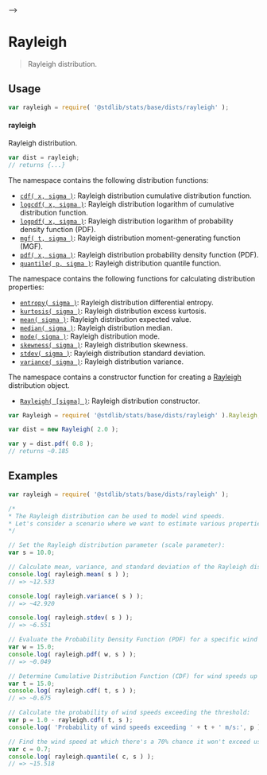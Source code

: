     

-->

# Rayleigh

> Rayleigh distribution.

<section class="usage">

## Usage

```javascript
var rayleigh = require( '@stdlib/stats/base/dists/rayleigh' );
```

#### rayleigh

Rayleigh distribution.

```javascript
var dist = rayleigh;
// returns {...}
```

The namespace contains the following distribution functions:

<!-- <toc pattern="*+(cdf|pdf|mgf|quantile)*"> -->

<div class="namespace-toc">

-   <span class="signature">[`cdf( x, sigma )`][@stdlib/stats/base/dists/rayleigh/cdf]</span><span class="delimiter">: </span><span class="description">Rayleigh distribution cumulative distribution function.</span>
-   <span class="signature">[`logcdf( x, sigma )`][@stdlib/stats/base/dists/rayleigh/logcdf]</span><span class="delimiter">: </span><span class="description">Rayleigh distribution logarithm of cumulative distribution function.</span>
-   <span class="signature">[`logpdf( x, sigma )`][@stdlib/stats/base/dists/rayleigh/logpdf]</span><span class="delimiter">: </span><span class="description">Rayleigh distribution logarithm of probability density function (PDF).</span>
-   <span class="signature">[`mgf( t, sigma )`][@stdlib/stats/base/dists/rayleigh/mgf]</span><span class="delimiter">: </span><span class="description">Rayleigh distribution moment-generating function (MGF).</span>
-   <span class="signature">[`pdf( x, sigma )`][@stdlib/stats/base/dists/rayleigh/pdf]</span><span class="delimiter">: </span><span class="description">Rayleigh distribution probability density function (PDF).</span>
-   <span class="signature">[`quantile( p, sigma )`][@stdlib/stats/base/dists/rayleigh/quantile]</span><span class="delimiter">: </span><span class="description">Rayleigh distribution quantile function.</span>

</div>

<!-- </toc> -->

The namespace contains the following functions for calculating distribution properties:

<!-- <toc pattern="*+(entropy|kurtosis|mean|median|mode|skewness|stdev|variance)*"> -->

<div class="namespace-toc">

-   <span class="signature">[`entropy( sigma )`][@stdlib/stats/base/dists/rayleigh/entropy]</span><span class="delimiter">: </span><span class="description">Rayleigh distribution differential entropy.</span>
-   <span class="signature">[`kurtosis( sigma )`][@stdlib/stats/base/dists/rayleigh/kurtosis]</span><span class="delimiter">: </span><span class="description">Rayleigh distribution excess kurtosis.</span>
-   <span class="signature">[`mean( sigma )`][@stdlib/stats/base/dists/rayleigh/mean]</span><span class="delimiter">: </span><span class="description">Rayleigh distribution expected value.</span>
-   <span class="signature">[`median( sigma )`][@stdlib/stats/base/dists/rayleigh/median]</span><span class="delimiter">: </span><span class="description">Rayleigh distribution median.</span>
-   <span class="signature">[`mode( sigma )`][@stdlib/stats/base/dists/rayleigh/mode]</span><span class="delimiter">: </span><span class="description">Rayleigh distribution mode.</span>
-   <span class="signature">[`skewness( sigma )`][@stdlib/stats/base/dists/rayleigh/skewness]</span><span class="delimiter">: </span><span class="description">Rayleigh distribution skewness.</span>
-   <span class="signature">[`stdev( sigma )`][@stdlib/stats/base/dists/rayleigh/stdev]</span><span class="delimiter">: </span><span class="description">Rayleigh distribution standard deviation.</span>
-   <span class="signature">[`variance( sigma )`][@stdlib/stats/base/dists/rayleigh/variance]</span><span class="delimiter">: </span><span class="description">Rayleigh distribution variance.</span>

</div>

<!-- </toc> -->

The namespace contains a constructor function for creating a [Rayleigh][rayleigh-distribution] distribution object.

<!-- <toc pattern="*ctor*"> -->

<div class="namespace-toc">

-   <span class="signature">[`Rayleigh( [sigma] )`][@stdlib/stats/base/dists/rayleigh/ctor]</span><span class="delimiter">: </span><span class="description">Rayleigh distribution constructor.</span>

</div>

<!-- </toc> -->

```javascript
var Rayleigh = require( '@stdlib/stats/base/dists/rayleigh' ).Rayleigh;

var dist = new Rayleigh( 2.0 );

var y = dist.pdf( 0.8 );
// returns ~0.185
```

</section>

<!-- /.usage -->

<section class="examples">

## Examples

<!-- TODO: better examples -->

<!-- eslint no-undef: "error" -->

```javascript
var rayleigh = require( '@stdlib/stats/base/dists/rayleigh' );

/*
* The Rayleigh distribution can be used to model wind speeds.
* Let's consider a scenario where we want to estimate various properties related to wind speeds.
*/

// Set the Rayleigh distribution parameter (scale parameter):
var s = 10.0;

// Calculate mean, variance, and standard deviation of the Rayleigh distribution:
console.log( rayleigh.mean( s ) );
// => ~12.533

console.log( rayleigh.variance( s ) );
// => ~42.920

console.log( rayleigh.stdev( s ) );
// => ~6.551

// Evaluate the Probability Density Function (PDF) for a specific wind speed:
var w = 15.0;
console.log( rayleigh.pdf( w, s ) );
// => ~0.049

// Determine Cumulative Distribution Function (CDF) for wind speeds up to a certain value:
var t = 15.0;
console.log( rayleigh.cdf( t, s ) );
// => ~0.675

// Calculate the probability of wind speeds exceeding the threshold:
var p = 1.0 - rayleigh.cdf( t, s );
console.log( 'Probability of wind speeds exceeding ' + t + ' m/s:', p );

// Find the wind speed at which there's a 70% chance it won't exceed using the Quantile function:
var c = 0.7;
console.log( rayleigh.quantile( c, s ) );
// => ~15.518
```

</section>

<!-- /.examples -->

<!-- Section for related `stdlib` packages. Do not manually edit this section, as it is automatically populated. -->

<section class="related">

</section>

<!-- /.related -->

<!-- Section for all links. Make sure to keep an empty line after the `section` element and another before the `/section` close. -->

<section class="links">

[rayleigh-distribution]: https://en.wikipedia.org/wiki/Rayleigh_distribution

<!-- <toc-links> -->

[@stdlib/stats/base/dists/rayleigh/ctor]: https://github.com/Rejoan-Sardar/Big-Project-with-stdlib/tree/main/lib/node_modules/%40stdlib/stats/base/dists/rayleigh/ctor

[@stdlib/stats/base/dists/rayleigh/entropy]: https://github.com/Rejoan-Sardar/Big-Project-with-stdlib/tree/main/lib/node_modules/%40stdlib/stats/base/dists/rayleigh/entropy

[@stdlib/stats/base/dists/rayleigh/kurtosis]: https://github.com/Rejoan-Sardar/Big-Project-with-stdlib/tree/main/lib/node_modules/%40stdlib/stats/base/dists/rayleigh/kurtosis

[@stdlib/stats/base/dists/rayleigh/mean]: https://github.com/Rejoan-Sardar/Big-Project-with-stdlib/tree/main/lib/node_modules/%40stdlib/stats/base/dists/rayleigh/mean

[@stdlib/stats/base/dists/rayleigh/median]: https://github.com/Rejoan-Sardar/Big-Project-with-stdlib/tree/main/lib/node_modules/%40stdlib/stats/base/dists/rayleigh/median

[@stdlib/stats/base/dists/rayleigh/mode]: https://github.com/Rejoan-Sardar/Big-Project-with-stdlib/tree/main/lib/node_modules/%40stdlib/stats/base/dists/rayleigh/mode

[@stdlib/stats/base/dists/rayleigh/skewness]: https://github.com/Rejoan-Sardar/Big-Project-with-stdlib/tree/main/lib/node_modules/%40stdlib/stats/base/dists/rayleigh/skewness

[@stdlib/stats/base/dists/rayleigh/stdev]: https://github.com/Rejoan-Sardar/Big-Project-with-stdlib/tree/main/lib/node_modules/%40stdlib/stats/base/dists/rayleigh/stdev

[@stdlib/stats/base/dists/rayleigh/variance]: https://github.com/Rejoan-Sardar/Big-Project-with-stdlib/tree/main/lib/node_modules/%40stdlib/stats/base/dists/rayleigh/variance

[@stdlib/stats/base/dists/rayleigh/cdf]: https://github.com/Rejoan-Sardar/Big-Project-with-stdlib/tree/main/lib/node_modules/%40stdlib/stats/base/dists/rayleigh/cdf

[@stdlib/stats/base/dists/rayleigh/logcdf]: https://github.com/Rejoan-Sardar/Big-Project-with-stdlib/tree/main/lib/node_modules/%40stdlib/stats/base/dists/rayleigh/logcdf

[@stdlib/stats/base/dists/rayleigh/logpdf]: https://github.com/Rejoan-Sardar/Big-Project-with-stdlib/tree/main/lib/node_modules/%40stdlib/stats/base/dists/rayleigh/logpdf

[@stdlib/stats/base/dists/rayleigh/mgf]: https://github.com/Rejoan-Sardar/Big-Project-with-stdlib/tree/main/lib/node_modules/%40stdlib/stats/base/dists/rayleigh/mgf

[@stdlib/stats/base/dists/rayleigh/pdf]: https://github.com/Rejoan-Sardar/Big-Project-with-stdlib/tree/main/lib/node_modules/%40stdlib/stats/base/dists/rayleigh/pdf

[@stdlib/stats/base/dists/rayleigh/quantile]: https://github.com/Rejoan-Sardar/Big-Project-with-stdlib/tree/main/lib/node_modules/%40stdlib/stats/base/dists/rayleigh/quantile

<!-- </toc-links> -->

</section>

<!-- /.links -->

